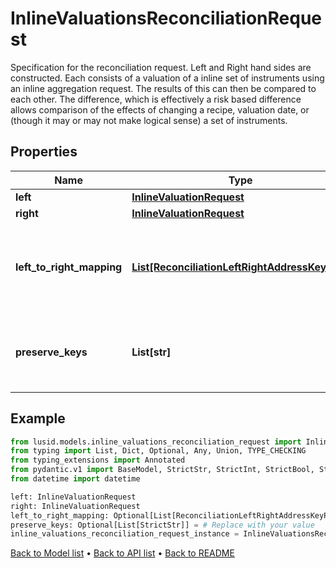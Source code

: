 # InlineValuationsReconciliationRequest

Specification for the reconciliation request. Left and Right hand sides are constructed. Each consists of a valuation of a inline set of instruments  using an inline aggregation request. The results of this can then be compared to each other. The difference, which is effectively a risk based  difference allows comparison of the effects of changing a recipe, valuation date, or (though it may or may not make logical sense) a set of instruments.
## Properties
Name | Type | Description | Notes
------------ | ------------- | ------------- | -------------
**left** | [**InlineValuationRequest**](InlineValuationRequest.md) |  | 
**right** | [**InlineValuationRequest**](InlineValuationRequest.md) |  | 
**left_to_right_mapping** | [**List[ReconciliationLeftRightAddressKeyPair]**](ReconciliationLeftRightAddressKeyPair.md) | The mapping from property keys requested by left aggregation to property keys on right hand side | [optional] 
**preserve_keys** | **List[str]** | List of keys to preserve (from rhs) in the diff. Used in conjunction with filtering/grouping | [optional] 
## Example

```python
from lusid.models.inline_valuations_reconciliation_request import InlineValuationsReconciliationRequest
from typing import List, Dict, Optional, Any, Union, TYPE_CHECKING
from typing_extensions import Annotated
from pydantic.v1 import BaseModel, StrictStr, StrictInt, StrictBool, StrictFloat, StrictBytes, Field, validator, ValidationError, conlist, constr
from datetime import datetime

left: InlineValuationRequest
right: InlineValuationRequest
left_to_right_mapping: Optional[List[ReconciliationLeftRightAddressKeyPair]] = # Replace with your value
preserve_keys: Optional[List[StrictStr]] = # Replace with your value
inline_valuations_reconciliation_request_instance = InlineValuationsReconciliationRequest(left=left, right=right, left_to_right_mapping=left_to_right_mapping, preserve_keys=preserve_keys)

```

[Back to Model list](../README.md#documentation-for-models) &#8226; [Back to API list](../README.md#documentation-for-api-endpoints) &#8226; [Back to README](../README.md)

